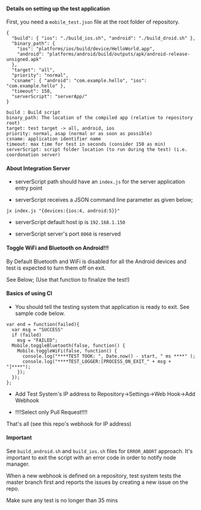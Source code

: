 #### Details on setting up the test application

First, you need a `mobile_test.json` file at the root folder of repository.

```
{
  "build": { "ios": "./build_ios.sh", "android": "./build_droid.sh" },
  "binary_path": { 
    "ios": "platforms/ios/build/device/HelloWorld.app", 
    "android": "platforms/android/build/outputs/apk/android-release-unsigned.apk" 
  },
  "target": "all",
  "priority": "normal",
  "csname": { "android": "com.example.hello", "ios": "com.example.hello" },
  "timeout": 150,
  "serverScript": "serverApp/"
}
```
```
build : Build script
binary_path: The location of the compiled app (relative to repository root)
target: test target -> all, android, ios
priority: normal, asap (normal or as soon as possible)
csname: application identifier name
timeout: max time for test in seconds (consider 150 as min)
serverScript: script folder location (to run during the test) (i.e. coordonation server)
```

#### About Integration Server
- serverScript path should have an `index.js` for the server application entry point

- serverScript receives a JSON command line parameter as given below;
```
jx index.js "{devices:{ios:4, android:5}}"
```

- serverScript default host ip is `192.168.1.150`

- serverScript server's port `8060` is reserved 

#### Toggle WiFi and Bluetooth on Android!!!

By Default Bluetooth and WiFi is disabled for all the Android devices and test is expected to turn them off on exit.

See Below; (Use that function to finalize the test!)

#### Basics of using CI
- You should tell the testing system that application is ready to exit. See sample code below.
```
var end = function(failed){
  var msg = "SUCCESS"
  if (failed)
    msg = "FAILED";
  Mobile.toggleBluetooth(false, function() {
    Mobile.toggleWiFi(false, function() {
      console.log("****TEST TOOK: ", Date.now() - start, " ms ****" );
      console.log("****TEST_LOGGER:[PROCESS_ON_EXIT_" + msg + "]****");
    });
  });
};
```

- Add Test System's IP address to Repository->Settings->Web Hook->Add Webhook

- !!!!Select only Pull Request!!!! 

That's all (see this repo's webhook for IP address)

#### Important
See `build_android.sh` and `build_ios.sh` files for `ERROR_ABORT` approach. It's important to exit 
the script with an error code in order to notify node manager.

When a new webhook is defined on a repository, test system tests the master branch first and reports the issues by 
creating a new issue on the repo.

Make sure any test is no longer than 35 mins
